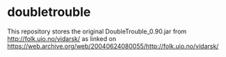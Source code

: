 # doubletrouble

This repository stores the original DoubleTrouble_0.90.jar from http://folk.uio.no/vidarsk/ as linked on https://web.archive.org/web/20040624080055/http://folk.uio.no/vidarsk/ 
